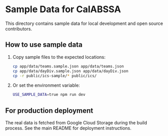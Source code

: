 # Sample Data for CalABSSA

This directory contains sample data for local development and open source contributors.

## How to use sample data

1. Copy sample files to the expected locations:
   ```bash
   cp app/data/teams.sample.json app/data/teams.json
   cp app/data/dayDiv.sample.json app/data/dayDiv.json
   cp -r public/ics-sample/* public/ics/
   ```

2. Or set the environment variable:
   ```bash
   USE_SAMPLE_DATA=true npm run dev
   ```

## For production deployment

The real data is fetched from Google Cloud Storage during the build process.
See the main README for deployment instructions.